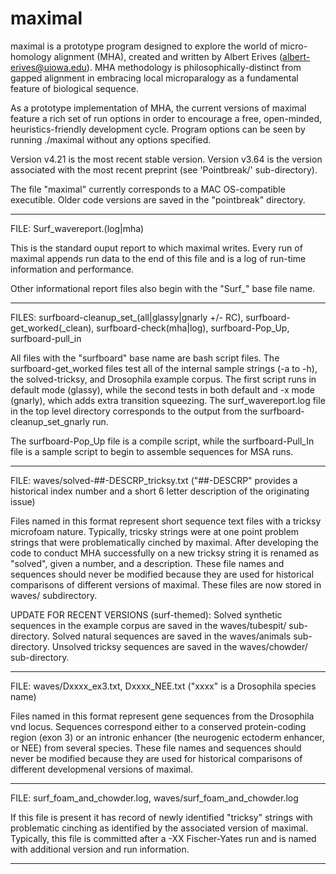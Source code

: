 # maximal
maximal is a prototype program designed to explore the world of micro-homology alignment (MHA), created and written by Albert Erives (albert-erives@uiowa.edu).
MHA methodology is philosophically-distinct from gapped alignment in embracing local microparalogy as a fundamental feature of biological sequence.

As a prototype implementation of MHA, the current versions of maximal feature a rich set of run options in order to encourage a free, open-minded, heuristics-friendly development cycle.
Program options can be seen by running ./maximal without any options specified.

Version v4.21 is the most recent stable version.
Version v3.64 is the version associated with the most recent preprint (see 'Pointbreak/' sub-directory).

The file "maximal" currently corresponds to a MAC OS-compatible executible.
Older code versions are saved in the "pointbreak" directory.

_______________________________________________
FILE: Surf_wavereport.(log|mha)

This is the standard ouput report to which maximal writes. 
Every run of maximal appends run data to the end of this file and is a log of run-time information and performance.

Other informational report files also begin with the "Surf_" base file name.
_______________________________________________
FILES: surfboard-cleanup_set_(all|glassy|gnarly +/- RC), surfboard-get_worked(_clean), surfboard-check(mha|log), surfboard-Pop_Up, surfboard-pull_in

All files with the "surfboard" base name are bash script files.
The surfboard-get_worked files test all of the internal sample strings (-a to -h), the solved-tricksy, and Drosophila example corpus. 
The first script runs in default mode (glassy), while the second tests in both default and -x mode (gnarly), which adds extra transition squeezing. 
The surf_wavereport.log file in the top level directory corresponds to the output from the surfboard-cleanup_set_gnarly run.

The surfboard-Pop_Up file is a compile script, while the surfboard-Pull_In file is a sample script to begin to assemble sequences for MSA runs.
_______________________________________________
FILE: waves/solved-##-DESCRP_tricksy.txt ("##-DESCRP" provides a historical index number and a short 6 letter description of the originating issue)

Files named in this format represent short sequence text files with a tricksy microfoam nature. 
Typically, tricsky strings were at one point problem strings that were problematically cinched by maximal. 
After developing the code to conduct MHA successfully on a new tricksy string it is renamed as "solved", given a number, and a description. 
These file names and sequences should never be modified because they are used for historical comparisons of different versions of maximal. 
These files are now stored in waves/ subdirectory.

UPDATE FOR RECENT VERSIONS (surf-themed): Solved synthetic sequences in the example corpus are saved in the waves/tubespit/ sub-directory. Solved
natural sequences are saved in the waves/animals sub-directory. Unsolved tricksy sequences are saved in the waves/chowder/ sub-directory.

_______________________________________________
FILE: waves/Dxxxx_ex3.txt, Dxxxx_NEE.txt ("xxxx" is a Drosophila species name)

Files named in this format represent gene sequences from the Drosophila vnd locus. 
Sequences correspond either to a conserved protein-coding region (exon 3) or an intronic enhancer (the neurogenic ectoderm enhancer, or NEE) from several species. 
These file names and sequences should never be modified because they are used for historical comparisons of different developmenal versions of maximal. 

_______________________________________________
FILE: surf_foam_and_chowder.log, waves/surf_foam_and_chowder.log

If this file is present it has record of newly identified "tricksy" strings with problematic cinching as identified by the associated version of maximal. 
Typically, this file is committed after a -XX Fischer-Yates run and is named with additional version and run information.
_______________________________________________

